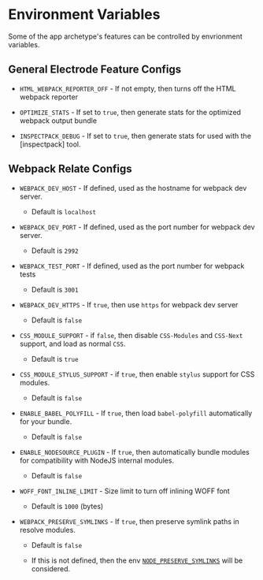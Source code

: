 # Environment Variables

Some of the app archetype's features can be controlled by envrionment variables.

## General Electrode Feature Configs

* `HTML_WEBPACK_REPORTER_OFF` - If not empty, then turns off the HTML webpack reporter

* `OPTIMIZE_STATS` - If set to `true`, then generate stats for the optimized webpack output bundle

* `INSPECTPACK_DEBUG` - If set to `true`, then generate stats for used with the [inspectpack] tool.

## Webpack Relate Configs

* `WEBPACK_DEV_HOST` - If defined, used as the hostname for webpack dev server.

  * Default is `localhost`

* `WEBPACK_DEV_PORT` - If defined, used as the port number for webpack dev server.

  * Default is `2992`

* `WEBPACK_TEST_PORT` - If defined, used as the port number for webpack tests

  * Default is `3001`

* `WEBPACK_DEV_HTTPS` - If `true`, then use `https` for webpack dev server

  * Default is `false`

* `CSS_MODULE_SUPPORT` - if `false`, then disable `CSS-Modules` and `CSS-Next` support, and load as normal `CSS`.

  * Default is `true`

* `CSS_MODULE_STYLUS_SUPPORT` - if `true`, then enable `stylus` support for CSS modules.

  * Default is `false`

* `ENABLE_BABEL_POLYFILL` - If `true`, then load `babel-polyfill` automatically for your bundle.

  * Default is `false`

* `ENABLE_NODESOURCE_PLUGIN` - If `true`, then automatically bundle modules for compatibility with NodeJS internal modules.

  * Default is `false`

* `WOFF_FONT_INLINE_LIMIT` - Size limit to turn off inlining WOFF font

  * Default is `1000` (bytes)

* `WEBPACK_PRESERVE_SYMLINKS` - If `true`, then preserve symlink paths in resolve modules.

  * Default is `false`

  * If this is not defined, then the env [`NODE_PRESERVE_SYMLINKS`] will be considered.

[`node_preserve_symlinks`]: https://nodejs.org/docs/latest-v8.x/api/cli.html#cli_node_preserve_symlinks_1
